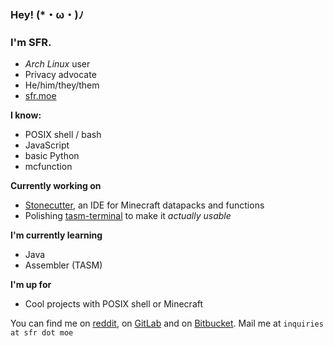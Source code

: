 ### Hey! (*・ω・)ﾉ 
### I'm SFR.
- *Arch Linux* user
- Privacy advocate
- He/him/they/them
- [sfr.moe](https://sfr.moe)

**I know:**
- POSIX shell / bash
- JavaScript
- basic Python
- mcfunction

**Currently working on**
- [Stonecutter](https://github.com/3174N/stonecutter-electron), an IDE for Minecraft datapacks and functions
- Polishing [tasm-terminal](https://github.com/SFR-git/tasm-terminal) to make it *actually usable*

**I'm currently learning**
- Java
- Assembler (TASM)

**I'm up for**
- Cool projects with POSIX shell or Minecraft

You can find me on [reddit](https://old.reddit.com/u/sfrvtma), on [GitLab](https://gitlab.com/SFR-git) and on [Bitbucket](https://bitbucket.org/SFR-git).
Mail me at `inquiries at sfr dot moe`
